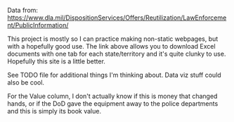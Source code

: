 Data from:
https://www.dla.mil/DispositionServices/Offers/Reutilization/LawEnforcement/PublicInformation/

This project is mostly so I can practice making non-static webpages, but with a hopefully good use. The link above allows you to download Excel documents with one tab for each state/territory and it's quite clunky to use. Hopefully this site is a little better.

See TODO file for additional things I'm thinking about. Data viz stuff could also be cool.

For the Value column, I don't actually know if this is money that changed hands, or if the DoD gave the equipment away to the police departments and this is simply its book value.
